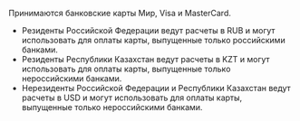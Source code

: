 Принимаются банковские карты Мир, Visa и MasterCard.

* Резиденты Российской Федерации ведут расчеты в RUB и могут использовать для оплаты карты, выпущенные только российскими банками.
* Резиденты Республики Казахстан ведут расчеты в KZT и могут использовать для оплаты карты, выпущенные только нероссийскими банками.
* Нерезиденты Российской Федерации и Республики Казахстан ведут расчеты в USD и могут использовать для оплаты карты, выпущенные только нероссийскими банками.

